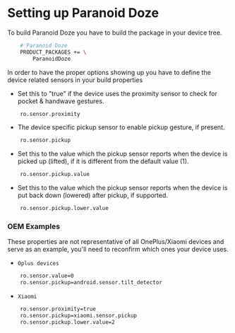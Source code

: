 # Setting up Paranoid Doze
To build Paranoid Doze you have to build the package in your device tree.
```bash
    # Paranoid Doze
    PRODUCT_PACKAGES += \
        ParanoidDoze
```
In order to have the proper options showing up you have to define the device related sensors in your build properties

- Set this to "true" if the device uses the proximity sensor to check for pocket & handwave gestures.
```bash
    ro.sensor.proximity
```
- The device specific pickup sensor to enable pickup gesture, if present.
```bash
    ro.sensor.pickup
```
- Set this to the value which the pickup sensor reports when the device is picked up (lifted), if it is different from the default value (1).
```bash
    ro.sensor.pickup.value
```
- Set this to the value which the pickup sensor reports when the device is put back down (lowered) after pickup, if supported.
```bash
    ro.sensor.pickup.lower.value
```

### OEM Examples
These properties are not representative of all OnePlus/Xiaomi devices and serve as an example, you'll need to reconfirm which ones your device uses.
- `Oplus devices`
```bash
    ro.sensor.value=0
    ro.sensor.pickup=android.sensor.tilt_detector
```
- `Xiaomi`
```bash
    ro.sensor.proximity=true
    ro.sensor.pickup=xiaomi.sensor.pickup
    ro.sensor.pickup.lower.value=2
```
